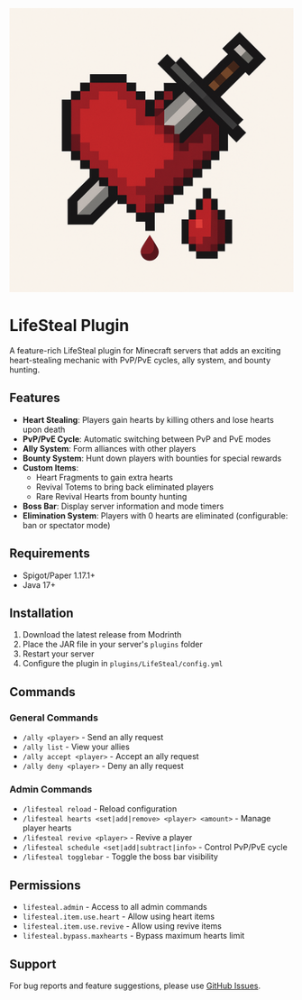 ![Logo](logo/logo.png)

# LifeSteal Plugin

A feature-rich LifeSteal plugin for Minecraft servers that adds an exciting heart-stealing mechanic with PvP/PvE cycles, ally system, and bounty hunting.

## Features

- **Heart Stealing**: Players gain hearts by killing others and lose hearts upon death
- **PvP/PvE Cycle**: Automatic switching between PvP and PvE modes
- **Ally System**: Form alliances with other players
- **Bounty System**: Hunt down players with bounties for special rewards
- **Custom Items**: 
  - Heart Fragments to gain extra hearts
  - Revival Totems to bring back eliminated players
  - Rare Revival Hearts from bounty hunting
- **Boss Bar**: Display server information and mode timers
- **Elimination System**: Players with 0 hearts are eliminated (configurable: ban or spectator mode)

## Requirements

- Spigot/Paper 1.17.1+
- Java 17+

## Installation

1. Download the latest release from Modrinth
2. Place the JAR file in your server's `plugins` folder
3. Restart your server
4. Configure the plugin in `plugins/LifeSteal/config.yml`

## Commands

### General Commands
- `/ally <player>` - Send an ally request
- `/ally list` - View your allies
- `/ally accept <player>` - Accept an ally request
- `/ally deny <player>` - Deny an ally request

### Admin Commands
- `/lifesteal reload` - Reload configuration
- `/lifesteal hearts <set|add|remove> <player> <amount>` - Manage player hearts
- `/lifesteal revive <player>` - Revive a player
- `/lifesteal schedule <set|add|subtract|info>` - Control PvP/PvE cycle
- `/lifesteal togglebar` - Toggle the boss bar visibility

## Permissions

- `lifesteal.admin` - Access to all admin commands
- `lifesteal.item.use.heart` - Allow using heart items
- `lifesteal.item.use.revive` - Allow using revive items
- `lifesteal.bypass.maxhearts` - Bypass maximum hearts limit

## Support

For bug reports and feature suggestions, please use [GitHub Issues](https://github.com/Akar1881/lifesteal/issues).